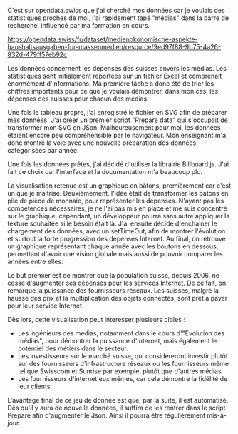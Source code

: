 C'est sur opendata.swiss que j'ai cherché mes données car je voulais des statistiques proches de moi, j'ai rapidement tapé "médias" dans la barre de recherche, influencé par ma formation en cours.  

https://opendata.swiss/fr/dataset/medienokonomische-aspekte-haushaltsausgaben-fur-massenmedien/resource/9ed97f88-9b75-4a26-832d-479ff57eb92c

Les données concernent les dépenses des suisses envers les médias. Les statistiques sont initialement reportées sur un fichier Excel et comprenait énormément d'informations. Ma première tâche a donc été de trier les chiffres importants pour ce que je voulais démontrer, dans mon cas, les dépenses des suisses pour chacun des médias. 

Une fois le tableau propre, j'ai enregistré le fichier en SVG afin de préparer mes données. J'ai créer un premier script "Prepare data" qui s'occupait de transformer mon SVG en JSon. Malheureusement pour moi, les données étaient encore peu compréhensible par le navigateur. Mon enseignant m'a donc montré la voie avec une nouvelle préparation des données, catégorisées par année. 

Une fois les données prêtes, j'ai décidé d'utiliser la librairie Billboard.js. J'ai fait ce choix car l'interface et la documentation m'a beaucoup plu. 

La visualisation retenue est un graphique en bâtons, premièrement car c'est un que je maitrise. Deuxièmement, l'idée était de transformer les batons en pile de pièce de monnaie, pour représenter les dépenses. N'ayant pas les compétences nécessaires, je ne l'ai pas mis en place et me suis concentré sur le graphique, cependant, un développeur pourra sans autre appliquer la texture souhaitée si le besoin était là. J'ai ensuite décidé d'enchainer le chargement des données, avec un setTimeOut, afin de montrer l'évolution et surtout la forte progression des dépenses Internet. Au final, on retrouve un graphique représentant chaque année avec les boutons en dessous, permettant d'avoir une vision globale mais aussi de pouvoir comparer les années entre elles. 

Le but premier est de montrer que la population suisse, depuis 2006, ne cesse d'augmenter ses dépenses pour les services Internet. De ce fait, on remarque la puissance des fournisseurs réseaux. Les suisses, malgré la hausse des prix et la multiplication des objets connectés, sont prêt à payer pour leur service Internet. 

Dès lors, cette visualisation peut interesser plusieurs cibles : 

- Les ingénieurs des médias, notamment dans le cours d'"Evolution des médias", pour démontrer la puissance d'Internet, mais également le potentiel des métiers dans le secteur.
- Les investisseurs sur le marché suisse, qui considéreront investir plutôt sur des fournisseurs d'infrastructure réseaux ou les fournisseurs même tel que Swisscom et Sunrise par exemple, plutôt que d'autres médias. 
- Les fournisseurs d'internet eux mêmes, car cela démontre la fidélité de leur clients. 

L'avantage final de ce jeu de donnée est que, par la suite, il est automatisé. Dès qu'il y aura de nouvelle données, il suffira de les rentrer dans le script Prepare afin d'augmenter le Json. Ainsi il pourra être régulièrement mis-à-jour. 
